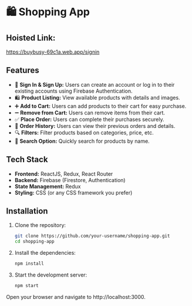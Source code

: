 # 🛍️ Shopping App

## Hoisted Link: 
https://buybusy-69c1a.web.app/signin

## Features

- 🔐 **Sign In & Sign Up:** Users can create an account or log in to their existing accounts using Firebase Authentication.
- 🛍️ **Product Listing:** View available products with details and images.
- ➕ **Add to Cart:** Users can add products to their cart for easy purchase.
- ➖ **Remove from Cart:** Users can remove items from their cart.
- ✅ **Place Order:** Users can complete their purchases securely.
- 📜 **Order History:** Users can view their previous orders and details.
- 🔍 **Filters:** Filter products based on categories, price, etc.
- 🔎 **Search Option:** Quickly search for products by name.

## Tech Stack

- **Frontend:** ReactJS, Redux, React Router
- **Backend:** Firebase (Firestore, Authentication)
- **State Management:** Redux
- **Styling:** CSS (or any CSS framework you prefer)

## Installation

1. Clone the repository:

   ```bash
   git clone https://github.com/your-username/shopping-app.git
   cd shopping-app
   
2. Install the dependencies:

   ```bash
   npm install

3. Start the development server:

   ```bash
   npm start
Open your browser and navigate to http://localhost:3000.
